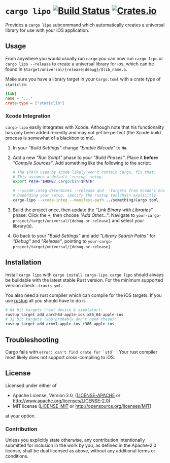 # `cargo lipo` [![Build Status](https://travis-ci.org/TimNN/cargo-lipo.svg?branch=master)](https://travis-ci.org/TimNN/cargo-lipo) [![Crates.io](https://img.shields.io/crates/v/cargo-lipo.svg)](https://crates.io/crates/cargo-lipo)

Provides a `cargo lipo` subcommand which automatically creates a universal library for use with your iOS application.

## Usage

From anywhere you would usually run `cargo` you can now run `cargo lipo` or `cargo lipo --release` to create a universal library for ios, which can be found in `$target/universal/{release|debug}/$lib_name.a`.

Make sure you have a library target in your `Cargo.toml` with a crate type of `staticlib`:

```toml
[lib]
name = "..."
crate-type = ["staticlib"]
```

### Xcode Integration

`cargo-lipo` easily integrates with Xcode. Although note that his functionality has only been added recently and may not yet be perfect (the Xcode build process is somewhat of a blackbox to me).

1. In your *"Build Settings"* change *"Enable Bitcode"* to **`No`**.

2. Add a new *"Run Script"* phase to your *"Build Phases"*. Place it **before** *"Compile Sources"*. Add something like the following to the script:

    ```bash
    # The $PATH used by Xcode likely won't contain Cargo, fix that.
    # This assumes a default `rustup` setup.
    export PATH="$HOME/.cargo/bin:$PATH"

    # --xcode-integ determines --release and --targets from Xcode's env vars.
    # Depending your setup, specify the rustup toolchain explicitly.
    cargo-lipo --xcode-integ --manifest-path ../something/Cargo.toml
    ```

3. Build the project once, then update the *"Link Binary with Libraries"* phase: Click the <kbd>+</kbd>, then choose *"Add Other..."*. Navigate to `your-cargo-project/target/universal/{debug-or-release}` and select your library(s).

4. Go back to your *"Build Settings"* and add *"Library Search Paths"* for *"Debug"* and *"Release"*, pointing to `your-cargo-project/target/universal/{debug-or-release}`.

## Installation

Install `cargo lipo` with `cargo install cargo-lipo`. `cargo lipo` should always be buildable with the latest stable Rust version. For the minimum supported version check `.travis.yml`.

You also need a rust compiler which can compile for the iOS targets. If you use [rustup](https://www.rustup.rs/) all you should have to do is

```sh
# 64 bit targets (real device & simulator):
rustup target add aarch64-apple-ios x86_64-apple-ios
# 32 bit targets (you probably don't need these):
rustup target add armv7-apple-ios i386-apple-ios
```

## Troubleshooting

 Cargo fails with ``error: can't find crate for `std` ``: Your rust compiler most likely does not support cross-compiling to iOS.

## License

Licensed under either of

 * Apache License, Version 2.0, ([LICENSE-APACHE](LICENSE-APACHE) or http://www.apache.org/licenses/LICENSE-2.0)
 * MIT license ([LICENSE-MIT](LICENSE-MIT) or http://opensource.org/licenses/MIT)

at your option.

### Contribution

Unless you explicitly state otherwise, any contribution intentionally submitted for inclusion in the work by you, as defined in the Apache-2.0 license, shall be dual licensed as above, without any additional terms or conditions.
